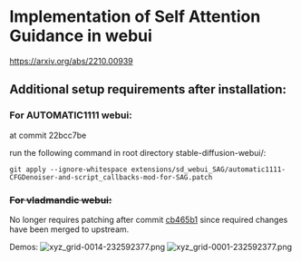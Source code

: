 # Implementation of Self Attention Guidance in webui
https://arxiv.org/abs/2210.00939

## Additional setup requirements after installation:

### For AUTOMATIC1111 webui:
at commit 22bcc7be

run the following command in root directory stable-diffusion-webui/:
```
git apply --ignore-whitespace extensions/sd_webui_SAG/automatic1111-CFGDenoiser-and-script_callbacks-mod-for-SAG.patch
```


### ~~For vladmandic webui:~~
No longer requires patching after commit [cb465b1](https://github.com/vladmandic/automatic/commit/cb465b12ddc5e4b5f6566030021a26630b927ba6)
since required changes have been merged to upstream.


Demos:
![xyz_grid-0014-232592377.png](resources%2Fimg%2Fxyz_grid-0014-232592377.png)
![xyz_grid-0001-232592377.png](resources%2Fimg%2Fxyz_grid-0001-232592377.png)